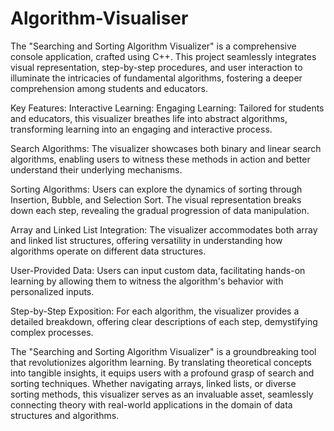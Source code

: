 # Algorithm-Visualiser
The "Searching and Sorting Algorithm Visualizer" is a comprehensive console application, crafted using C++. This project seamlessly integrates visual representation, step-by-step procedures, and user interaction to illuminate the intricacies of fundamental algorithms, fostering a deeper comprehension among students and educators.

Key Features:
Interactive Learning: Engaging Learning: Tailored for students and educators, this visualizer breathes life into abstract algorithms, transforming learning into an engaging and interactive process.
  
Search Algorithms: The visualizer showcases both binary and linear search algorithms, enabling users to witness these methods in action and better understand their underlying mechanisms.
  
Sorting Algorithms: Users can explore the dynamics of sorting through Insertion, Bubble, and Selection Sort. The visual representation breaks down each step, revealing the gradual progression of data manipulation.

Array and Linked List Integration: The visualizer accommodates both array and linked list structures, offering versatility in understanding how algorithms operate on different data structures.
  
User-Provided Data: Users can input custom data, facilitating hands-on learning by allowing them to witness the algorithm's behavior with personalized inputs.
  
Step-by-Step Exposition: For each algorithm, the visualizer provides a detailed breakdown, offering clear descriptions of each step, demystifying complex processes.

The "Searching and Sorting Algorithm Visualizer" is a groundbreaking tool that revolutionizes algorithm learning. By translating theoretical concepts into tangible insights, it equips users with a profound grasp of search and sorting techniques. Whether navigating arrays, linked lists, or diverse sorting methods, this visualizer serves as an invaluable asset, seamlessly connecting theory with real-world applications in the domain of data structures and algorithms.
